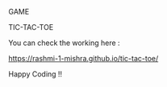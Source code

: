 GAME

TIC-TAC-TOE

You can check the working here :

https://rashmi-1-mishra.github.io/tic-tac-toe/

Happy Coding !!
